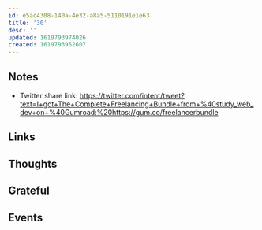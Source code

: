 ```yaml
---
id: e5ac4308-140a-4e32-a8a5-5110191e1e63
title: '30'
desc: ''
updated: 1619793974026
created: 1619793952607
---
```


## Notes

- Twitter share link:
  https://twitter.com/intent/tweet?text=I+got+The+Complete+Freelancing+Bundle+from+%40study_web_dev+on+%40Gumroad:%20https://gum.co/freelancerbundle

## Links

## Thoughts

## Grateful

## Events
